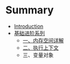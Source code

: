 # Summary

* [Introduction](README.md)
* [基础进阶系列](ji-chu-jin-jie-xi-lie.md)
  * [一、内存空间详解](ji-chu-jin-jie-xi-lie/yi-3001-nei-cun-kong-jian-xiang-jie.md)
  * [二、执行上下文](ji-chu-jin-jie-xi-lie/er-3001-zhi-xing-shang-xia-wen.md)
  * 三、变量对象

